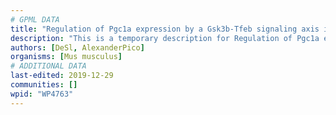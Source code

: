 ```yaml
---
# GPML DATA
title: "Regulation of Pgc1a expression by a Gsk3b-Tfeb signaling axis in skeletal muscle"
description: "This is a temporary description for Regulation of Pgc1a expression by a Gsk3b-Tfeb signaling axis in skeletal muscle"
authors: [DeSl, AlexanderPico]
organisms: [Mus musculus]
# ADDITIONAL DATA
last-edited: 2019-12-29
communities: []
wpid: "WP4763"
---
```

